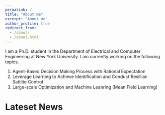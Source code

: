 ```yaml
---
permalink: /
title: "About me"
excerpt: "About me"
author_profile: true
redirect_from: 
  - /about/
  - /about.html
---
```

I am a Ph.D. student in the Department of Electrical and Computer Engineering at New York University. I am currently working on the following topics.

1. Agent-Based Decision Making Process with Rational Expectation
1. Leverage Learning to Achieve Identification and Conduct Resillian Sattlite Control 
1. Large-scale Optimization and Machine Leanring (Mean Field Learning)

Lateset News 
======


